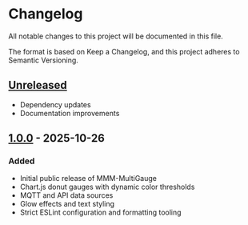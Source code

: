 # Changelog

All notable changes to this project will be documented in this file.

The format is based on Keep a Changelog, and this project adheres to Semantic Versioning.

## [Unreleased]

- Dependency updates
- Documentation improvements

## [1.0.0] - 2025-10-26

### Added

- Initial public release of MMM-MultiGauge
- Chart.js donut gauges with dynamic color thresholds
- MQTT and API data sources
- Glow effects and text styling
- Strict ESLint configuration and formatting tooling

[Unreleased]: https://github.com/late4marshmellow/MMM-MultiGauge/compare/v1.0.0...HEAD
[1.0.0]: https://github.com/late4marshmellow/MMM-MultiGauge/releases/tag/v1.0.0
